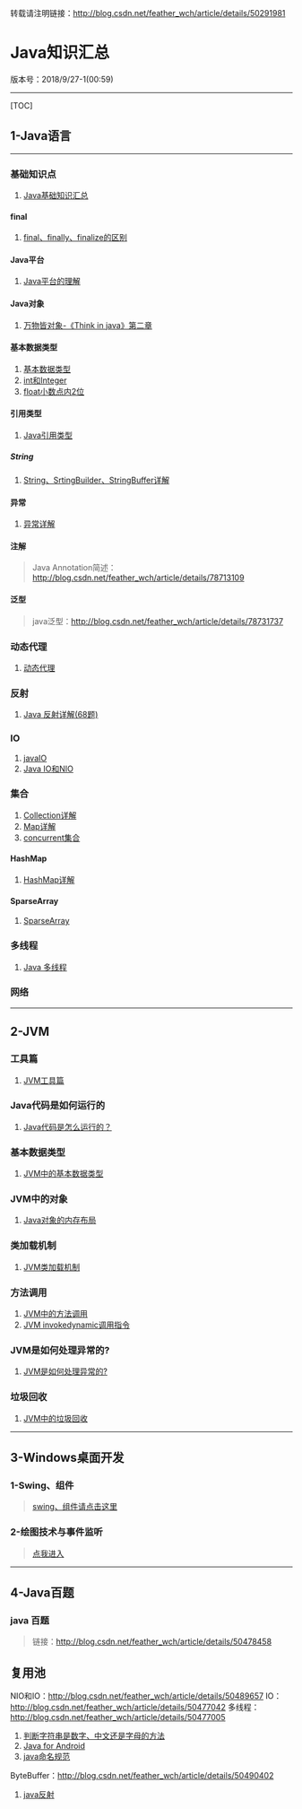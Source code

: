 转载请注明链接：http://blog.csdn.net/feather_wch/article/details/50291981

# Java知识汇总

版本号：2018/9/27-1(00:59)

---

[TOC]


## 1-Java语言

---

### 基础知识点
1. [Java基础知识汇总](https://blog.csdn.net/feather_wch/article/details/50470939)

#### final
1. [final、finally、finalize的区别](https://blog.csdn.net/feather_wch/article/details/82152236)

#### Java平台
1. [Java平台的理解](https://blog.csdn.net/feather_wch/article/details/82114270)

#### Java对象
1. [万物皆对象-《Think in java》第二章](http://blog.csdn.net/feather_wch/article/details/78732773)

#### 基本数据类型

1. [基本数据类型](https://blog.csdn.net/feather_wch/article/details/50445552)
1. [int和Integer](https://blog.csdn.net/feather_wch/article/details/50402042)
1. [float小数点内2位](http://blog.csdn.net/feather_wch/article/details/51437364)

#### 引用类型
1. [Java引用类型](https://blog.csdn.net/feather_wch/article/details/82383183)

##### String
1. [String、SrtingBuilder、StringBuffer详解](https://blog.csdn.net/feather_wch/article/details/82389184)

#### 异常

1. [异常详解](https://blog.csdn.net/feather_wch/article/details/78724276)

#### 注解
>Java Annotation简述：http://blog.csdn.net/feather_wch/article/details/78713109

#### 泛型
>java泛型：http://blog.csdn.net/feather_wch/article/details/78731737

### 动态代理

1. [动态代理](https://blog.csdn.net/feather_wch/article/details/51721514)


### 反射
1. [Java 反射详解(68题)](https://blog.csdn.net/feather_wch/article/details/81771443)

### IO

1. [javaIO](http://blog.csdn.net/feather_wch/article/details/78745026)
1. [Java IO和NIO](https://blog.csdn.net/feather_wch/article/details/82665902)

### 集合

1. [Collection详解](https://blog.csdn.net/feather_wch/article/details/82500481)
1. [Map详解](https://blog.csdn.net/feather_wch/article/details/82500561)
1. [concurrent集合](https://blog.csdn.net/feather_wch/article/details/82500588)

#### HashMap
1. [HashMap详解](https://blog.csdn.net/feather_wch/article/details/81351151)

#### SparseArray
1. [SparseArray](https://blog.csdn.net/feather_wch/article/details/81538653)


### 多线程

1. [Java 多线程](https://blog.csdn.net/feather_wch/article/details/81638230)


### 网络

---


## 2-JVM

### 工具篇
1. [JVM工具篇](https://blog.csdn.net/feather_wch/article/details/82664497)

### Java代码是如何运行的
1. [Java代码是怎么运行的？](https://blog.csdn.net/feather_wch/article/details/82320200)

### 基本数据类型
1. [JVM中的基本数据类型](https://blog.csdn.net/feather_wch/article/details/82560584)

### JVM中的对象
1. [Java对象的内存布局](https://blog.csdn.net/feather_wch/article/details/52254111)

### 类加载机制
1. [JVM类加载机制](https://blog.csdn.net/feather_wch/article/details/81672834)

### 方法调用
1. [JVM中的方法调用](https://blog.csdn.net/feather_wch/article/details/82564060)
1. [JVM invokedynamic调用指令](https://blog.csdn.net/feather_wch/article/details/82719313)

### JVM是如何处理异常的?
1. [JVM是如何处理异常的?](https://blog.csdn.net/feather_wch/article/details/82630303)

### 垃圾回收

1. [JVM中的垃圾回收](https://blog.csdn.net/feather_wch/article/details/50489657)

---

## 3-Windows桌面开发

### 1-Swing、组件
>[swing、组件请点击这里](http://blog.csdn.net/feather_wch/article/details/50471218)


### 2-绘图技术与事件监听
>[点我进入](http://blog.csdn.net/feather_wch/article/details/50476824)

---

## 4-Java百题

### java 百题
>链接：http://blog.csdn.net/feather_wch/article/details/50478458

## 复用池

NIO和IO：http://blog.csdn.net/feather_wch/article/details/50489657
IO：http://blog.csdn.net/feather_wch/article/details/50477042
多线程：http://blog.csdn.net/feather_wch/article/details/50477005
1. [判断字符串是数字、中文还是字母的方法](http://blog.csdn.net/feather_wch/article/details/51413541)
1. [Java for Android](http://blog.csdn.net/feather_wch/article/details/51448724)
1. [ java命名规范](http://blog.csdn.net/feather_wch/article/details/51448724)

ByteBuffer：http://blog.csdn.net/feather_wch/article/details/50490402
1. [java反射](http://blog.csdn.net/feather_wch/article/details/78719833)
